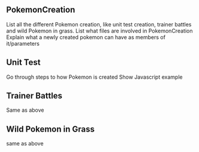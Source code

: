 ## PokemonCreation

List all the different Pokemon creation, like unit test creation, trainer battles and wild Pokemon in grass. 
List what files are involved in PokemonCreation
Explain what a newly created pokemon can have as members of it/parameters

## Unit Test

Go through steps to how Pokemon is created
Show Javascript example

## Trainer Battles

Same as above

## Wild Pokemon in Grass

same as above

